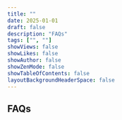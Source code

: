 ```yaml
---
title: ""
date: 2025-01-01
draft: false
description: "FAQs"
tags: ["", ""]
showViews: false
showLikes: false
showAuthor: false
showZenMode: false
showTableOfContents: false
layoutBackgroundHeaderSpace: false
---
```

## FAQs
